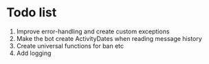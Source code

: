 # Todo list

1. Improve error-handling and create custom exceptions
2. Make the bot create ActivityDates when reading message history
3. Create universal functions for ban etc
4. Add logging